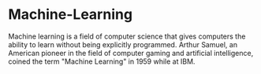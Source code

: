 # Machine-Learning

Machine learning is a field of computer science that gives computers the ability to learn without being explicitly programmed. Arthur Samuel, an American pioneer in the field of computer gaming and artificial intelligence, coined the term "Machine Learning" in 1959 while at IBM.
